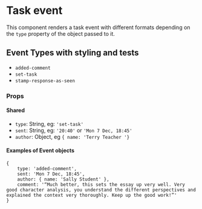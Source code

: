 <div data-ff_module-task-event=""/>

# Task event

This component renders a task event with different formats depending on the `type` property of the object passed to it.

## Event Types with styling and tests
- `added-comment`
- `set-task` 
- `stamp-response-as-seen`

### Props
#### Shared
- `type`: String, eg: `'set-task'`
- `sent`: String, eg: `'20:40'` or `'Mon 7 Dec, 18:45'`
- `author`: Object, eg `{ name: 'Terry Teacher '}`

#### Examples of Event objects
```
{   
    type: 'added-comment', 
    sent: 'Mon 7 Dec, 18:45', 
    author: { name: 'Sally Student' }, 
    comment: '“Much better, this sets the essay up very well. Very good character analysis, you understand the different perspectives and explained the context very thoroughly. Keep up the good work!”' 
}
```
